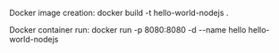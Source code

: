 Docker image creation:
docker build -t hello-world-nodejs .

Docker container run:
docker run -p 8080:8080 -d --name hello hello-world-nodejs 